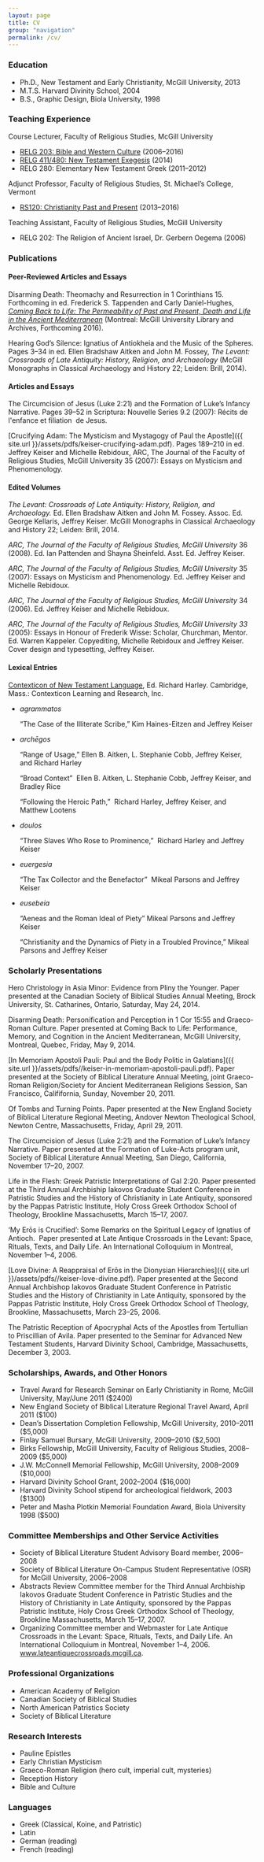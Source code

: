 ```yaml
---
layout: page
title: CV
group: "navigation"
permalink: /cv/
---
```


### Education

* Ph.D., New Testament and Early Christianity, McGill University, 2013
* M.T.S. Harvard Divinity School, 2004
* B.S., Graphic Design, Biola University, 1998

### Teaching Experience

Course Lecturer, Faculty of Religious Studies, McGill University
  
* [RELG 203: Bible and Western Culture](/relg203) (2006–2016)
* [RELG 411/480: New Testament Exegesis](/new-testament-exegesis) (2014)
* RELG 280: Elementary New Testament Greek (2011–2012)

Adjunct Professor, Faculty of Religious Studies, St. Michael’s College, Vermont

* [RS120: Christianity Past and Present](/rs120) (2013&#8211;2016)

Teaching Assistant, Faculty of Religious Studies, McGill University

* RELG 202: The Religion of Ancient Israel, Dr. Gerbern Oegema (2006)

### Publications

#### Peer-Reviewed Articles and Essays

Disarming Death: Theomachy and Resurrection in 1 Corinthians 15. Forthcoming in ed. Frederick S. Tappenden and Carly Daniel-Hughes, *[Coming Back to Life: The Permeability of Past and Present, Death and Life in the Ancient Mediterranean](http://comingbacktolife.mcgill.ca)* (Montreal: McGill University Library and Archives, Forthcoming 2016).

Hearing God’s Silence: Ignatius of Antiokheia and the Music of the Spheres. Pages 3–34 in ed. Ellen Bradshaw Aitken and John M. Fossey, *The Levant: Crossroads of Late Antiquity: History, Religion, and Archaeology* (McGill Monographs in Classical Archaeology and History 22; Leiden: Brill, 2014).

#### Articles and Essays

The Circumcision of Jesus (Luke 2:21) and the Formation of Luke’s Infancy Narrative. Pages 39–52 in Scriptura: Nouvelle Series 9.2 (2007): Récits de l'enfance et filiation  de Jesus.

[Crucifying Adam: The Mysticism and Mystagogy of Paul the Apostle]({{ site.url }}/assets/pdfs/keiser-crucifying-adam.pdf). Pages 189–210 in ed. Jeffrey Keiser and Michelle Rebidoux, ARC, The Journal of the Faculty of Religious Studies, McGill University 35 (2007): Essays on Mysticism and Phenomenology.

#### Edited Volumes

*The Levant: Crossroads of Late Antiquity: History, Religion, and Archaeology.* Ed. Ellen Bradshaw Aitken and John M. Fossey. Assoc. Ed. George Kellaris, Jeffrey Keiser. McGill Monographs in Classical Archaeology and History 22; Leiden: Brill, 2014.

*ARC, The Journal of the Faculty of Religious Studies, McGill University* 36 (2008). Ed. Ian Pattenden and Shayna Sheinfeld. Asst. Ed. Jeffrey Keiser.

*ARC, The Journal of the Faculty of Religious Studies, McGill University* 35 (2007): Essays on Mysticism and Phenomenology. Ed. Jeffrey Keiser and Michelle Rebidoux.

*ARC, The Journal of the Faculty of Religious Studies, McGill University* 34 (2006). Ed. Jeffrey Keiser and Michelle Rebidoux.

*ARC, The Journal of the Faculty of Religious Studies, McGill University 33* (2005): Essays in Honour of Frederik Wisse: Scholar, Churchman, Mentor. Ed. Warren Kappeler. Copyediting, Michelle Rebidoux and Jeffrey Keiser. Cover design and typesetting, Jeffrey Keiser.

#### Lexical Entries

[Contexticon of New Testament Language](http://www.contexticon.com), Ed. Richard Harley. Cambridge, Mass.: Contexticon Learning and Research, Inc.

* *agrammatos*

    “The Case of the Illiterate Scribe,” Kim Haines-Eitzen and Jeffrey Keiser

* *archēgos*

    “Range of Usage,” Ellen B. Aitken, L. Stephanie Cobb, Jeffrey Keiser, and Richard Harley
    
    “Broad Context”  Ellen B. Aitken, L. Stephanie Cobb, Jeffrey Keiser, and Bradley Rice
    
    “Following the Heroic Path,”  Richard Harley, Jeffrey Keiser, and Matthew Lootens

* *doulos*

    “Three Slaves Who Rose to Prominence,”  Richard Harley and Jeffrey Keiser

* *euergesia*

    “The Tax Collector and the Benefactor”  Mikeal Parsons and Jeffrey Keiser

* *eusebeia*

    “Aeneas and the Roman Ideal of Piety” Mikeal Parsons and Jeffrey Keiser
    
    “Christianity and the Dynamics of Piety in a Troubled Province,” Mikeal Parsons and Jeffrey Keiser

### Scholarly Presentations

Hero Christology in Asia Minor: Evidence from Pliny the Younger. Paper presented at the Canadian Society of Biblical Studies Annual Meeting, Brock University, St. Catharines, Ontario, Saturday, May 24, 2014.

Disarming Death: Personification and Perception in 1 Cor 15:55 and Graeco-Roman Culture. Paper presented at Coming Back to Life: Performance, Memory, and Cognition in the Ancient Mediterranean, McGill University, Montreal, Quebec, Friday, May 9, 2014.

[In Memoriam Apostoli Pauli: Paul and the Body Politic in Galatians]({{ site.url }}/assets/pdfs//keiser-in-memoriam-apostoli-pauli.pdf). Paper presented at the Society of Biblical Literature Annual Meeting, joint Graeco-Roman Religion/Society for Ancient Mediterranean Religions Session, San Francisco, Calififornia, Sunday, November 20, 2011.

Of Tombs and Turning Points. Paper presented at the New England Society of Biblical Literature Regional Meeting, Andover Newton Theological School, Newton Centre, Massachusetts, Friday, April 29, 2011.

The Circumcision of Jesus (Luke 2:21) and the Formation of Luke’s Infancy Narrative. Paper presented at the Formation of Luke-Acts program unit, Society of Biblical Literature Annual Meeting, San Diego, California, November 17–20, 2007.

Life in the Flesh: Greek Patristic Interpretations of Gal 2:20. Paper presented at the Third Annual Archbiship Iakovos Graduate Student Conference in Patristic Studies and the History of Christianity in Late Antiquity, sponsored by the Pappas Patristic Institute, Holy Cross Greek Orthodox School of Theology, Brookline Massachusetts, March 15–17, 2007.

‘My Erōs is Crucified’: Some Remarks on the Spiritual Legacy of Ignatius of Antioch.  Paper presented at Late Antique Crossroads in the Levant: Space, Rituals, Texts, and Daily Life. An International Colloquium in Montreal, November 1–4, 2006.

[Love Divine: A Reappraisal of Erōs in the Dionysian Hierarchies]({{ site.url  }}/assets/pdfs//keiser-love-divine.pdf). Paper presented at the Second Annual Archbishop Iakovos Graduate Student Conference in Patristic Studies and the History of Christianity in Late Antiquity, sponsored by the Pappas Patristic Institute, Holy Cross Greek Orthodox School of Theology, Brookline, Massachusetts, March 23–25, 2006.

The Patristic Reception of Apocryphal Acts of the Apostles from Tertullian to Priscillian of Avila. Paper presented to the Seminar for Advanced New Testament Students, Harvard Divinity School, Cambridge, Massachusetts, December 3, 2003.

### Scholarships, Awards, and Other Honors

* Travel Award for Research Seminar on Early Christianity in Rome, McGill University, May/June 2011 ($2400)
* New England Society of Biblical Literature Regional Travel Award, April 2011 ($100)
* Dean’s Dissertation Completion Fellowship, McGill University, 2010–2011 ($5,000)
* Finlay Samuel Bursary, McGill University, 2009–2010 ($2,500)
* Birks Fellowship, McGill University, Faculty of Religious Studies, 2008–2009 ($5,000)
* J.W. McConnell Memorial Fellowship, McGill University, 2008–2009 ($10,000)
* Harvard Divinity School Grant, 2002–2004 ($16,000)
* Harvard Divinity School stipend for archeological fieldwork, 2003 ($1300)
* Peter and Masha Plotkin Memorial Foundation Award, Biola University 1998 ($500)

### Committee Memberships and Other Service Activities

* Society of Biblical Literature Student Advisory Board member, 2006–2008
* Society of Biblical Literature On-Campus Student Representative (OSR) for McGill University, 2006–2008
* Abstracts Review Committee member for the Third Annual Archbiship Iakovos Graduate Student Conference in Patristic Studies and the History of Christianity in Late Antiquity, sponsored by the Pappas Patristic Institute, Holy Cross Greek Orthodox School of Theology, Brookline Massachusetts, March 15–17, 2007.
* Organizing Committee member and Webmaster for Late Antique Crossroads in the Levant: Space, Rituals, Texts, and Daily Life. An International Colloquium in Montreal, November 1–4, 2006. www.lateantiquecrossroads.mcgill.ca.

### Professional Organizations

* American Academy of Religion
* Canadian Society of Biblical Studies
* North American Patristics Society
* Society of Biblical Literature

### Research Interests

* Pauline Epistles
* Early Christian Mysticism
* Graeco-Roman Religion (hero cult, imperial cult, mysteries)
* Reception History
* Bible and Culture

### Languages

* Greek (Classical, Koine, and Patristic)
* Latin
* German (reading)
* French (reading)